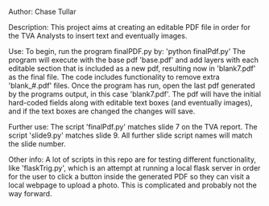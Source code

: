 Author: 
Chase Tullar

Description: 
This project aims at creating an editable PDF file
in order for the TVA Analysts to insert text and eventually
images.

Use: 
To begin, run the program finalPDF.py by:
'python finalPdf.py'
The program will execute with the base pdf 'base.pdf' and add
layers with each editable section that is included as a new
pdf, resulting now in 'blank7.pdf' as the final file. The code includes functionality to remove 
extra 'blank_#.pdf' files.
Once the program has run, open the last pdf generated
by the programs output, in this case 'blank7.pdf'.
The pdf will have the initial hard-coded fields along
with editable text boxes (and eventually images), and
if the text boxes are changed the changes will save.

Further use:
The script 'finalPdf.py' matches slide 7 on the TVA report.
The script 'slide9.py' matches slide 9.
All further slide script names will match the slide number.

Other info:
A lot of scripts in this repo are for testing different
functionality, like 'flaskTrig.py', which is an attempt
at running a local flask server in order for the user
to click a button inside the generated PDF so they
can visit a local webpage to upload a photo. This is
complicated and probably not the way forward.
